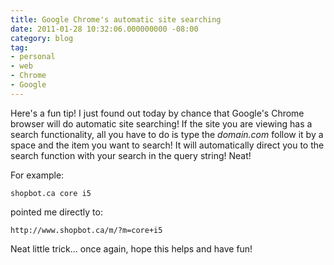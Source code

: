 ```yaml
---
title: Google Chrome's automatic site searching
date: 2011-01-28 10:32:06.000000000 -08:00
category: blog
tag:
- personal
- web
- Chrome
- Google
---
```

<p>Here's a fun tip! I just found out today by chance that Google's Chrome browser will do automatic site searching! If the site you are viewing has a search functionality, all you have to do is type the <em>domain.com</em> follow it by a space and the item you want to search! It will automatically direct you to the search function with your search in the query string! Neat!</p>
<p>For example:</p>
<p><code>shopbot.ca core i5</code></p>
<p>pointed me directly to:</p>
<p><code>http://www.shopbot.ca/m/?m=core+i5</code></p>
<p>Neat little trick... once again, hope this helps and have fun!</p>
